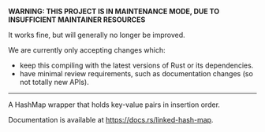 **WARNING: THIS PROJECT IS IN MAINTENANCE MODE, DUE TO INSUFFICIENT MAINTAINER RESOURCES**

It works fine, but will generally no longer be improved.

We are currently only accepting changes which:

* keep this compiling with the latest versions of Rust or its dependencies.
* have minimal review requirements, such as documentation changes (so not totally new APIs).

------


A HashMap wrapper that holds key-value pairs in insertion order.

Documentation is available at https://docs.rs/linked-hash-map.
